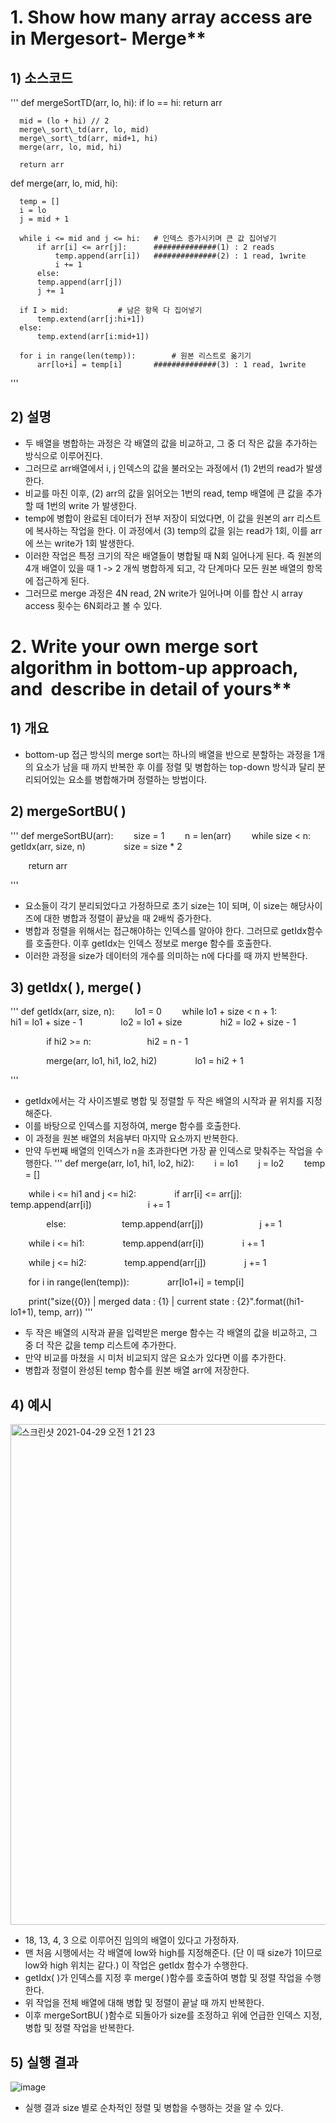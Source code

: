 # 1. Show how many array access are in Mergesort- Merge**

## 1) 소스코드
'''
def mergeSortTD(arr, lo, hi):
      if lo == hi:
          return arr

      mid = (lo + hi) // 2
      merge\_sort\_td(arr, lo, mid)
      merge\_sort\_td(arr, mid+1, hi)
      merge(arr, lo, mid, hi)

      return arr



def merge(arr, lo, mid, hi):

      temp = []
      i = lo
      j = mid + 1
      
      while i <= mid and j <= hi: 	# 인덱스 증가시키며 큰 값 집어넣기
          if arr[i] <= arr[j]: 		##############(1) : 2 reads
              temp.append(arr[i]) 	##############(2) : 1 read, 1write
              i += 1
          else:
          temp.append(arr[j])
          j += 1

      if I > mid: 			# 남은 항목 다 집어넣기
          temp.extend(arr[j:hi+1])
      else:
          temp.extend(arr[i:mid+1])

      for i in range(len(temp)): 		# 원본 리스트로 옮기기
          arr[lo+i] = temp[i]		##############(3) : 1 read, 1write
'''

## 2) 설명

- 두 배열을 병합하는 과정은 각 배열의 값을 비교하고, 그 중 더 작은 값을 추가하는 방식으로 이루어진다. 
- 그러므로 arr배열에서 i, j 인덱스의 값을 불러오는 과정에서 (1) 2번의 read가 발생한다. 
- 비교를 마친 이후, (2) arr의 값을 읽어오는 1번의 read, temp 배열에 큰 값을 추가할 때 1번의 write 가 발생한다. 
- temp에 병합이 완료된 데이터가 전부 저장이 되었다면, 이 값을 원본의 arr 리스트에 복사하는 작업을 한다. 이 과정에서 (3) temp의 값을 읽는 read가 1회, 이를 arr에 쓰는 write가 1회 발생한다.
- 이러한 작업은 특정 크기의 작은 배열들이 병합될 때 N회 일어나게 된다. 즉 원본의 4개 배열이 있을 때 1 -> 2 개씩 병합하게 되고, 각 단계마다 모든 원본 배열의 항목에 접근하게 된다.  
- 그러므로 merge 과정은 4N read, 2N write가 일어나며 이를 합산 시 array access 횟수는 6N회라고 볼 수 있다. 


# 2. Write your own merge sort algorithm in bottom-up approach, and  describe in detail of yours** 

## 1) 개요

- bottom-up 접근 방식의 merge sort는 하나의 배열을 반으로 분할하는 과정을 1개의 요소가 남을 때 까지 반복한 후 이를 정렬 및 병합하는 top-down 방식과 달리 분리되어있는 요소를 병합해가며 정렬하는 방법이다.

## 2) mergeSortBU( )

'''
def mergeSortBU(arr):
`    `size = 1
`    `n = len(arr)
`    `while size < n:
`        `getIdx(arr, size, n)
`        `size = size \* 2

`    `return arr

'''

- 요소들이 각기 분리되었다고 가정하므로 초기 size는 1이 되며, 이 size는 해당사이즈에 대한 병합과 정렬이 끝났을 때 2배씩 증가한다. 
- 병합과 정렬을 위해서는 접근해야하는 인덱스를 알아야 한다. 그러므로 getIdx함수를 호출한다. 이후 getIdx는 인덱스 정보로 merge 함수를 호출한다. 
- 이러한 과정을 size가 데이터의 개수를 의미하는 n에 다다를 때 까지 반복한다. 






## 3) getIdx( ), merge( )
'''
def getIdx(arr, size, n):
`    `lo1 = 0
`    `while lo1 + size < n + 1:
`        `hi1 = lo1 + size - 1
`        `lo2 = lo1 + size
`        `hi2 = lo2 + size - 1

`        `if hi2 >= n:
`            `hi2 = n - 1

`        `merge(arr, lo1, hi1, lo2, hi2)
`        `lo1 = hi2 + 1

'''

- getIdx에서는 각 사이즈별로 병합 및 정렬할 두 작은 배열의 시작과 끝 위치를 지정해준다. 
- 이를 바탕으로 인덱스를 지정하여, merge 함수를 호출한다.
- 이 과정을 원본 배열의 처음부터 마지막 요소까지 반복한다.
- 만약 두번째 배열의 인덱스가 n을 초과한다면 가장 끝 인덱스로 맞춰주는 작업을 수행한다.
'''
def merge(arr, lo1, hi1, lo2, hi2):
`    `i = lo1
`    `j = lo2
`    `temp = []

`    `while i <= hi1 and j <= hi2:
`        `if arr[i] <= arr[j]:
`            `temp.append(arr[i])
`            `i += 1

`        `else:
`            `temp.append(arr[j])
`            `j += 1

`    `while i <= hi1:
`        `temp.append(arr[i])
`        `i += 1

`    `while j <= hi2:
`        `temp.append(arr[j])
`        `j += 1

`    `for i in range(len(temp)):
`        `arr[lo1+i] = temp[i]

`    `print("size({0}) | merged data : {1} | current state : {2}".format((hi1-lo1+1), temp, arr))
'''

- 두 작은 배열의 시작과 끝을 입력받은 merge 함수는 각 배열의 값을 비교하고, 그 중 더 작은 값을 temp 리스트에 추가한다. 
- 만약 비교를 마쳤을 시 미처 비교되지 않은 요소가 있다면 이를 추가한다.
- 병합과 정렬이 완성된 temp 함수를 원본 배열 arr에 저장한다. 


## 4) 예시


<img width="801" alt="스크린샷 2021-04-29 오전 1 21 23" src="https://user-images.githubusercontent.com/63644587/116438222-36e69880-a889-11eb-8f3b-46962eab4968.png">



- 18, 13, 4, 3 으로 이루어진 임의의 배열이 있다고 가정하자.
- 맨 처음 시행에서는 각 배열에 low와 high를 지정해준다. (단 이 때 size가 1이므로 low와 high 위치는 같다.) 이 작업은 getIdx 함수가 수행한다.
- getIdx( )가 인덱스를 지정 후 merge( )함수를 호출하여 병합 및 정렬 작업을 수행한다.
- 위 작업을 전체 배열에 대해 병합 및 정렬이 끝날 때 까지 반복한다.
- 이후  mergeSortBU( )함수로 되돌아가 size를 조정하고 위에 언급한 인덱스 지정, 병합 및 정렬 작업을 반복한다. 

## 5) 실행 결과

![image](https://user-images.githubusercontent.com/63644587/116438271-40700080-a889-11eb-9f76-ffb366817eaf.png)


- 실행 결과 size 별로 순차적인 정렬 및 병합을 수행하는 것을 알 수 있다.
